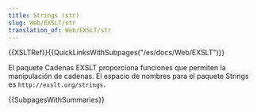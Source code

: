 ```yaml
---
title: Strings (str)
slug: Web/EXSLT/str
translation_of: Web/EXSLT/str
---
```

{{XSLTRef}}{{QuickLinksWithSubpages("/es/docs/Web/EXSLT")}}

El paquete Cadenas EXSLT proporciona funciones que permiten la manipulación
de cadenas.
El espacio de nombres para el paquete Strings es `http://exslt.org/strings`.

{{SubpagesWithSummaries}}

